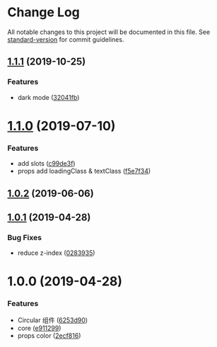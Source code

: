# Change Log

All notable changes to this project will be documented in this file. See [standard-version](https://github.com/conventional-changelog/standard-version) for commit guidelines.

<a name="1.1.1"></a>
## [1.1.1](https://github.com/komomoo/vue-slim-loading/compare/v1.1.0...v1.1.1) (2019-10-25)


### Features

* dark mode ([32041fb](https://github.com/komomoo/vue-slim-loading/commit/32041fb))



<a name="1.1.0"></a>
# [1.1.0](https://github.com/komomoo/vue-slim-loading/compare/v1.0.2...v1.1.0) (2019-07-10)


### Features

* add slots ([c99de3f](https://github.com/komomoo/vue-slim-loading/commit/c99de3f))
* props add loadingClass & textClass ([f5e7f34](https://github.com/komomoo/vue-slim-loading/commit/f5e7f34))



<a name="1.0.2"></a>
## [1.0.2](https://github.com/komomoo/vue-slim-loading/compare/v1.0.1...v1.0.2) (2019-06-06)



<a name="1.0.1"></a>
## [1.0.1](https://github.com/komomoo/vue-slim-loading/compare/v1.0.0...v1.0.1) (2019-04-28)


### Bug Fixes

* reduce z-index ([0283935](https://github.com/komomoo/vue-slim-loading/commit/0283935))



<a name="1.0.0"></a>
# 1.0.0 (2019-04-28)


### Features

* Circular 组件 ([6253d90](https://github.com/komomoo/vue-slim-loading/commit/6253d90))
* core ([e911299](https://github.com/komomoo/vue-slim-loading/commit/e911299))
* props color ([2ecf816](https://github.com/komomoo/vue-slim-loading/commit/2ecf816))
